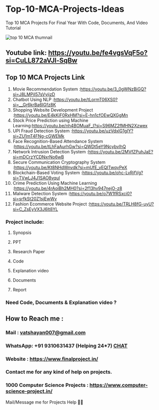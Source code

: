 # Top-10-MCA-Projects-Ideas
 Top 10 MCA Projects For Final Year With Code, Documents, And Video Tutorial

![top 10 MCA thumnail](https://github.com/user-attachments/assets/bd0a5a4a-f82f-4af3-9f51-7c47d404f56f)

## Youtube link: https://youtu.be/fe4vgsVqF5o?si=CuLL872aVJl-SqBw

## Top 10 MCA Projects Link 
1. Movie Recommendation System                  :https://youtu.be/3_0gWNzBiGQ?si=J8LMPiI57sVyjizD
2. Chatbot Using NLP                            :https://youtu.be/tLormT06XS0?si=__Gr6krBa6IGfz8K
3. Shopping Website Development Project         :https://youtu.be/E4kKiF0RxHM?si=E-hn1cfOEwQXGgMn
4. Stock Price Prediction using Machine Learning:https://youtu.be/nh4BOMuaF_I?si=S96MZ2fMHN2Xzwex
5. UPI Fraud Detection System                   :https://youtu.be/uzVdxlG1gIY?si=ZU1mT4FNg-cGWEMk
6. Face Recognition-Based Attendance System     :https://youtu.be/tLhFaAurhGw?si=QWDt5eY9NcybvlhQ
7. Network Intrusion Detection System           :https://youtu.be/2MVfZPuhJaE?si=mDCrzYCDNxrNo6wB
8. Secure Communication Cryptography System     :https://youtu.be/Kt8NHdWnvdk?si=mUfE_vEQITwqvPeX
9. Blockchain-Based Voting System               :https://youtu.be/ohc-LvRjfVg?si=TVwLJ4J1SAO8vqul
10. Crime Prediction Using Machine Learning     :https://youtu.be/4rAoiBh2MH0?si=2f13hv947nejO-z8
11. Malware Detection System                    :https://youtu.be/o7W1fRSxci0?si=srfkSt20Z1sjEwWv
12. Fashion Ecommerce Website Project           :https://youtu.be/TRLH8fG-uyU?si=C_ZsEyVX3J6It8YL

### Project include: 

1. Synopsis

2. PPT

3. Research Paper


4. Code

5. Explanation video

6. Documents

7. Report


### Need Code, Documents & Explanation video ? 

## How to Reach me :

### Mail : vatshayan007@gmail.com 

### WhatsApp: +91 9310631437 (Helping 24*7) **[CHAT](https://wa.me/message/CHWN2AHCPMAZK1)** 

### Website : https://www.finalproject.in/

### Contact me for any kind of help on projects.
### 1000 Computer Science Projects : https://www.computer-science-project.in/


Mail/Message me for Projects Help 🙏🏻

    
